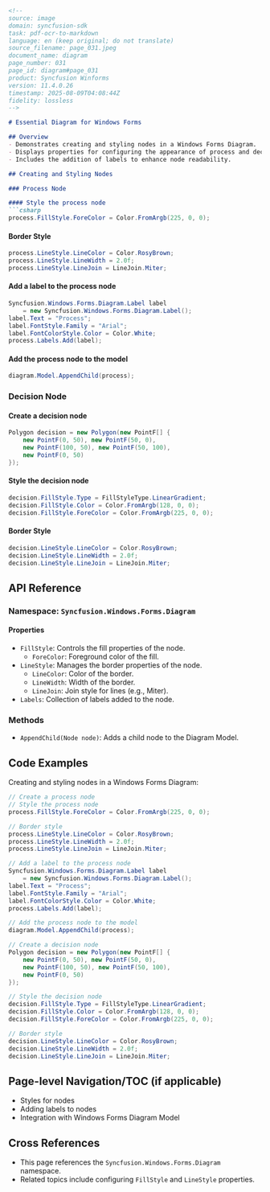 ```markdown
<!--
source: image
domain: syncfusion-sdk
task: pdf-ocr-to-markdown
language: en (keep original; do not translate)
source_filename: page_031.jpeg
document_name: diagram
page_number: 031
page_id: diagram#page_031
product: Syncfusion Winforms
version: 11.4.0.26
timestamp: 2025-08-09T04:08:44Z
fidelity: lossless
-->

# Essential Diagram for Windows Forms

## Overview
- Demonstrates creating and styling nodes in a Windows Forms Diagram.
- Displays properties for configuring the appearance of process and decision nodes.
- Includes the addition of labels to enhance node readability.

## Creating and Styling Nodes

### Process Node

#### Style the process node
```csharp
process.FillStyle.ForeColor = Color.FromArgb(225, 0, 0);
```

#### Border Style
```csharp
process.LineStyle.LineColor = Color.RosyBrown;
process.LineStyle.LineWidth = 2.0f;
process.LineStyle.LineJoin = LineJoin.Miter;
```

#### Add a label to the process node
```csharp
Syncfusion.Windows.Forms.Diagram.Label label
    = new Syncfusion.Windows.Forms.Diagram.Label();
label.Text = "Process";
label.FontStyle.Family = "Arial";
label.FontColorStyle.Color = Color.White;
process.Labels.Add(label);
```

#### Add the process node to the model
```csharp
diagram.Model.AppendChild(process);
```

### Decision Node

#### Create a decision node
```csharp
Polygon decision = new Polygon(new PointF[] {
    new PointF(0, 50), new PointF(50, 0),
    new PointF(100, 50), new PointF(50, 100),
    new PointF(0, 50)
});
```

#### Style the decision node
```csharp
decision.FillStyle.Type = FillStyleType.LinearGradient;
decision.FillStyle.Color = Color.FromArgb(128, 0, 0);
decision.FillStyle.ForeColor = Color.FromArgb(225, 0, 0);
```

#### Border Style
```csharp
decision.LineStyle.LineColor = Color.RosyBrown;
decision.LineStyle.LineWidth = 2.0f;
decision.LineStyle.LineJoin = LineJoin.Miter;
```

## API Reference

### Namespace: `Syncfusion.Windows.Forms.Diagram`

#### Properties
- `FillStyle`: Controls the fill properties of the node.
  - `ForeColor`: Foreground color of the fill.
- `LineStyle`: Manages the border properties of the node.
  - `LineColor`: Color of the border.
  - `LineWidth`: Width of the border.
  - `LineJoin`: Join style for lines (e.g., Miter).
- `Labels`: Collection of labels added to the node.

### Methods
- `AppendChild(Node node)`: Adds a child node to the Diagram Model.

## Code Examples

Creating and styling nodes in a Windows Forms Diagram:
```csharp
// Create a process node
// Style the process node
process.FillStyle.ForeColor = Color.FromArgb(225, 0, 0);

// Border style
process.LineStyle.LineColor = Color.RosyBrown;
process.LineStyle.LineWidth = 2.0f;
process.LineStyle.LineJoin = LineJoin.Miter;

// Add a label to the process node
Syncfusion.Windows.Forms.Diagram.Label label
    = new Syncfusion.Windows.Forms.Diagram.Label();
label.Text = "Process";
label.FontStyle.Family = "Arial";
label.FontColorStyle.Color = Color.White;
process.Labels.Add(label);

// Add the process node to the model
diagram.Model.AppendChild(process);

// Create a decision node
Polygon decision = new Polygon(new PointF[] {
    new PointF(0, 50), new PointF(50, 0),
    new PointF(100, 50), new PointF(50, 100),
    new PointF(0, 50)
});

// Style the decision node
decision.FillStyle.Type = FillStyleType.LinearGradient;
decision.FillStyle.Color = Color.FromArgb(128, 0, 0);
decision.FillStyle.ForeColor = Color.FromArgb(225, 0, 0);

// Border style
decision.LineStyle.LineColor = Color.RosyBrown;
decision.LineStyle.LineWidth = 2.0f;
decision.LineStyle.LineJoin = LineJoin.Miter;
```

## Page-level Navigation/TOC (if applicable)
- Styles for nodes
- Adding labels to nodes
- Integration with Windows Forms Diagram Model

## Cross References
- This page references the `Syncfusion.Windows.Forms.Diagram` namespace.
- Related topics include configuring `FillStyle` and `LineStyle` properties.

<!-- tags: [Syncfusion, Windows Forms, Diagram, Control, PROPERTY, METHOD] keywords: [process node, decision node, border style, gradient, label, appendchild] -->
```